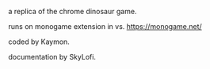 a replica of the chrome dinosaur game.

runs on monogame extension in vs.
https://monogame.net/

coded by Kaymon. 

documentation by SkyLofi.
